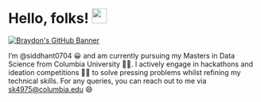 # Hello, folks! <img src="https://raw.githubusercontent.com/MartinHeinz/MartinHeinz/master/wave.gif" width="30px">
[![Braydon's GitHub Banner](./assets/GitHubHeader.png)](https://braydoncoyer.dev)


I’m @siddhant0704 :grinning: and am currently pursuing my Masters in Data Science from Columbia University :student:. I actively engage in hackathons and ideation competitions :technologist: to solve pressing problems whilst refining my technical skills. For any queries, you can reach out to me via sk4975@columbia.edu :smile:	

